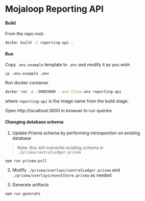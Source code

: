 # Mojaloop Reporting API

#### Build
From the repo root:
```sh
docker build -t reporting-api .
```

#### Run
Copy `.env.example` template to `.env` and modify it as you wish
```shell
cp .env.example .env
```
Run docker container
```sh
docker run -p :30003000 --env-file=.env reporting-api
```
where `reporting-api` is the image name from the build stage:

Open http://localhost:3000 in browser to run queries

#### Changing database schema 
1. Update Prisma schema by performing introspection on existing database
> Note: this will overwrite existing schema in `./prisma/centralLedger.prisma`
```shell
npm run prisma:pull
```

2. Modify `./prisma/overlays/centralLedger.prisma` and `./prisma/overlays/eventStore.prisma` as needed


3. Generate artifacts
```shell
npm run generate
```
